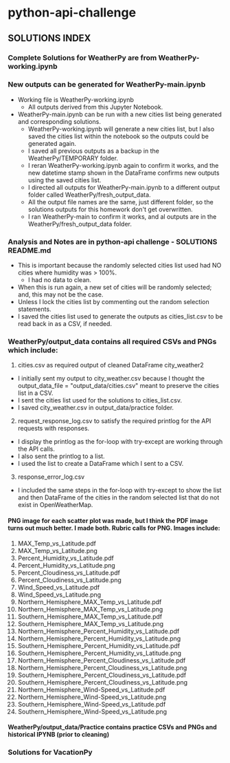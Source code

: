 # python-api-challenge

## SOLUTIONS INDEX

### Complete Solutions for WeatherPy are from WeatherPy-working.ipynb
### New outputs can be generated for WeatherPy-main.ipynb
* Working file is WeatherPy-working.ipynb
  * All outputs derived from this Jupyter Notebook.
* WeatherPy-main.ipynb can be run with a new cities list being generated and corresponding solutions.
  * WeatherPy-working.ipynb will generate a new cities list, but I also saved the cities list within the notebook so the outputs could be generated again.
  * I saved all previous outputs as a backup in the WeatherPy/TEMPORARY folder.
  * I reran WeatherPy-working.ipynb again to confirm it works, and the new datetime stamp shown in the DataFrame confirms new outputs using the saved cities list.
  * I directed all outputs for WeatherPy-main.ipynb to a different output folder called WeatherPy/fresh_output_data.
  * All the output file names are the same, just different folder, so the solutions outputs for this homework don't get overwritten.
  * I ran WeatherPy-main to confirm it works, and al outputs are in the WeatherPy/fresh_output_data folder.

### Analysis and Notes are in python-api challenge - SOLUTIONS README.md
* This is important because the randomly selected cities list used had NO cities where humidity was > 100%.
  * I had no data to clean.
* When this is run again, a new set of cities will be randomly selected; and, this may not be the case.
* Unless I lock the cities list by commenting out the random selection statements.
* I saved the cities list used to generate the outputs as cities_list.csv to be read back in as a CSV, if needed.

### WeatherPy/output_data contains all required CSVs and PNGs which include:
1) cities.csv as required output of cleaned DataFrame city_weather2
  * I initially sent my output to city_weather.csv because I thought the output_data_file = "output_data/cities.csv" meant to preserve the cities list in a CSV.
  * I sent the cities list used for the solutions to cities_list.csv.
  * I saved city_weather.csv in output_data/practice folder.
2) request_response_log.csv to satisfy the required printlog for the API requests with responses.
  * I display the printlog as the for-loop with try-except are working through the API calls.
  * I also sent the printlog to a list.
  * I used the list to create a DataFrame which I sent to a CSV.
3) response_error_log.csv
  * I included the same steps in the for-loop with try-except to show the list and then DataFrame of the cities in the random selected list that do not exist in OpenWeatherMap.
#### PNG image for each scatter plot was made, but I think the PDF image turns out much better.  I made both.  Rubric calls for PNG.  Images include:
1) MAX_Temp_vs_Latitude.pdf
2) MAX_Temp_vs_Latitude.png
3) Percent_Humidity_vs_Latitude.pdf
4) Percent_Humidity_vs_Latitude.png
5) Percent_Cloudiness_vs_Latitude.pdf
6) Percent_Cloudiness_vs_Latitude.png
7) Wind_Speed_vs_Latitude.pdf
8) Wind_Speed_vs_Latitude.png
9) Northern_Hemisphere_MAX_Temp_vs_Latitude.pdf
10) Northern_Hemisphere_MAX_Temp_vs_Latitude.png
11) Southern_Hemisphere_MAX_Temp_vs_Latitude.pdf
12) Southern_Hemisphere_MAX_Temp_vs_Latitude.png
13) Northern_Hemisphere_Percent_Humidity_vs_Latitude.pdf
14) Northern_Hemisphere_Percent_Humidity_vs_Latitude.png
15) Southern_Hemisphere_Percent_Humidity_vs_Latitude.pdf
16) Southern_Hemisphere_Percent_Humidity_vs_Latitude.png
17) Northern_Hemisphere_Percent_Cloudiness_vs_Latitude.pdf
18) Northern_Hemisphere_Percent_Cloudiness_vs_Latitude.png
19) Southern_Hemisphere_Percent_Cloudiness_vs_Latitude.pdf
20) Southern_Hemisphere_Percent_Cloudiness_vs_Latitude.png
21) Northern_Hemisphere_Wind-Speed_vs_Latitude.pdf
22) Northern_Hemisphere_Wind-Speed_vs_Latitude.png
23) Southern_Hemisphere_Wind-Speed_vs_Latitude.pdf
24) Southern_Hemisphere_Wind-Speed_vs_Latitude.png
#### WeatherPy/output_data/Practice contains practice CSVs and PNGs and historical IPYNB (prior to cleaning)


### Solutions for VacationPy
